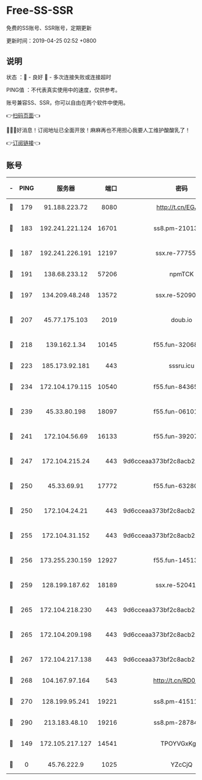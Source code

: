 # Free-SS-SSR

免费的SS账号、SSR账号，定期更新

更新时间：2019-04-25 02:52 +0800

## 说明

状态     ：🙂 - 良好 🙁 - 多次连接失败或连接超时

PING值   ：不代表真实使用中的速度，仅供参考。

账号兼容SS、SSR，你可以自由在两个软件中使用。

👉[扫码页面](https://liesauer.github.io/Free-SS-SSR/)👈

🎉🎉🎉好消息！订阅地址已全面开放！麻麻再也不用担心我要人工维护酸酸乳了！

👉[订阅链接](https://www.liesauer.net/yogurt/subscribe?ACCESS_TOKEN=DAYxR3mMaZAsaqUb)👈

## 账号

|-|PING|服务器|端口|密码|加密方式|区域|
|:----:|:----:|:-----:|-----:|:----:|:----:|:----:|
|🙂|179|91.188.223.72|8080|http://t.cn/EGJIyrl|rc4-md5|RU|
|🙂|183|192.241.221.124|16701|ss8.pm-21013391|aes-256-cfb|US|
|🙂|187|192.241.226.191|12197|ssx.re-77755676|aes-256-cfb|US|
|🙂|191|138.68.233.12|57206|npmTCK|rc4-md5|US|
|🙂|197|134.209.48.248|13572|ssx.re-52090616|aes-256-cfb|US|
|🙂|207|45.77.175.103|2019|doub.io|aes-128-ctr|SG|
|🙂|218|139.162.1.34|10145|f55.fun-32068560|aes-256-cfb|SG|
|🙂|223|185.173.92.181|443|sssru.icu|rc4-md5|RU|
|🙂|234|172.104.179.115|10540|f55.fun-84365606|aes-256-cfb|SG|
|🙂|239|45.33.80.198|18097|f55.fun-06101201|aes-256-cfb|US|
|🙂|241|172.104.56.69|16133|f55.fun-39207182|aes-256-cfb|SG|
|🙂|247|172.104.215.24|443|9d6cceaa373bf2c8acb22e60b6a58be6|aes-256-cfb|US|
|🙂|250|45.33.69.91|17772|f55.fun-63280401|aes-256-cfb|US|
|🙂|250|172.104.24.21|443|9d6cceaa373bf2c8acb22e60b6a58be6|aes-256-cfb|US|
|🙂|255|172.104.31.152|443|9d6cceaa373bf2c8acb22e60b6a58be6|aes-256-cfb|US|
|🙂|256|173.255.230.159|12927|f55.fun-14513205|aes-256-cfb|US|
|🙂|259|128.199.187.62|18189|ssx.re-52041116|aes-256-cfb|SG|
|🙂|265|172.104.218.230|443|9d6cceaa373bf2c8acb22e60b6a58be6|aes-256-cfb|US|
|🙂|265|172.104.209.198|443|9d6cceaa373bf2c8acb22e60b6a58be6|aes-256-cfb|US|
|🙂|267|172.104.217.138|443|9d6cceaa373bf2c8acb22e60b6a58be6|aes-256-cfb|US|
|🙂|268|104.167.97.164|543|http://t.cn/RD0D7sx|rc4-md5|CA|
|🙂|270|128.199.95.241|19221|ss8.pm-41511886|aes-256-cfb|SG|
|🙂|290|213.183.48.10|19216|ss8.pm-28784579|rc4-md5|RU|
|🙂|149|172.105.217.127|14541|TPOYVGxKglpi|aes-256-cfb|JP|
|🙁|0|45.76.222.9|1025|YZcCjQ|rc4-md5|JP|
